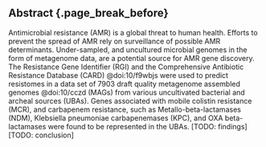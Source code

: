 ## Abstract {.page_break_before}

Antimicrobial resistance (AMR) is a global threat to human health.
Efforts to prevent the spread of AMR rely on surveillance of possible AMR determinants.
Under-sampled, and uncultured microbial genomes in the form of metagenome data, are a potential source for AMR gene discovery.
The Resistance Gene Identifier (RGI) and the Comprehensive Antibiotic Resistance Database (CARD) @doi:10/f9wbjs were used to predict resistomes in a data set of 7903 draft quality metagenome assembled genomes @doi:10/cczd  (MAGs) from various uncultivated bacterial and archeal sources (UBAs).
Genes associated with mobile colistin resistance (MCR), and carbapenem resistance, such as Metallo-beta-lactamases (NDM), Klebsiella pneumoniae carbapenemases (KPC), and OXA beta-lactamases were found to be represented in the UBAs.
[TODO: findings]
[TODO: conclusion]

